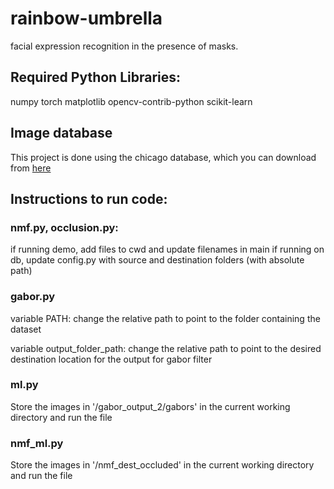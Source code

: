 # rainbow-umbrella
facial expression recognition in the presence of masks. 

## Required Python Libraries:
numpy torch matplotlib opencv-contrib-python scikit-learn

## Image database
This project is done using the chicago database, which you can download from [here](https://chicagofaces.org/default/)

## Instructions to run code:
### nmf.py, occlusion.py:
if running demo, add files to cwd and update filenames in main
if running on db, update config.py with source and destination folders (with absolute path)

### gabor.py
variable PATH: change the relative path to point to the folder containing the dataset

variable output_folder_path: change the relative path to point to the desired destination location for the output for gabor filter

### ml.py
Store the images in '/gabor_output_2/gabors' in the current working directory and run the file

### nmf_ml.py
Store the images in '/nmf_dest_occluded' in the current working directory and run the file